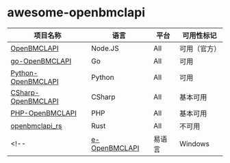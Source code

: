 # awesome-openbmclapi

| 项目名称 | 语言 | 平台 | 可用性标记 |
|---|---|---|---|
| [OpenBMCLAPI](https://github.com/bangbang93/openbmclapi) | Node.JS | All | 可用（官方） |
| [go-OpenBMCLAPI](https://github.com/LiterMC/go-openbmclapi) | Go | All | 可用 |
| [Python-OpenBMCLAPI](https://github.com/TTB-Network/python-openbmclapi) | Python | All | 可用 |
| [CSharp-OpenBMCLAPI](https://github.com/SALTWOOD/CSharp-OpenBMCLAPI) | CSharp | All | 基本可用 |
| [PHP-OpenBMCLAPI](https://github.com/AppleBlockTeam/php-openbmclapi) | PHP | All | 基本可用 |
| [openbmclapi_rs](https://github.com/HWServer/openbmclapi_rs) | Rust | All | 不可用 |
<!-- | [e-OpenBMCLAPI](https://github.com/kndxhz/e-openbmclapi) | 易语言 | Windows | WIP |  (Uncomment it when it has actual code)-->

